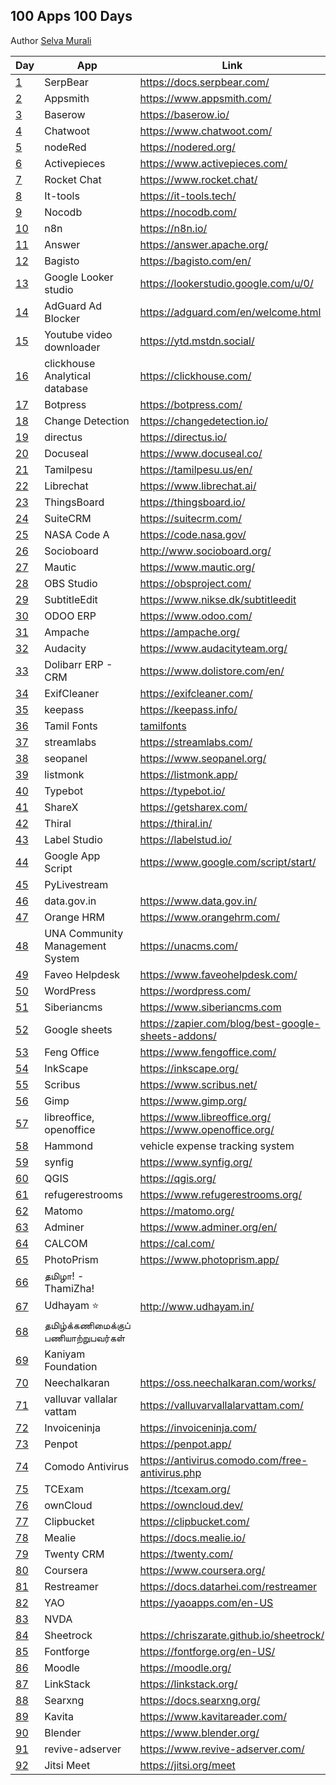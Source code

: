 ## 100 Apps 100 Days

Author [Selva Murali]

| Day  | App                                 | Link                                                         | Source                                                |
| ---- | ----------------------------------- | ------------------------------------------------------------ | ----------------------------------------------------- |
| [1]  | SerpBear                            | <https://docs.serpbear.com/>                                 |                                                       |
| [2]  | Appsmith                            | <https://www.appsmith.com/>                                  | <https://github.com/appsmithorg/appsmith>             |
| [3]  | Baserow                             | <https://baserow.io/>                                        | <https://github.com/bram2w/baserow>                   |
| [4]  | Chatwoot                            | <https://www.chatwoot.com/>                                  | <https://github.com/chatwoot/chatwoot>                |
| [5]  | nodeRed                             | <https://nodered.org/>                                       | <https://github.com/node-red>                         |
| [6]  | Activepieces                        | <https://www.activepieces.com/>                              | <https://github.com/activepieces/activepieces>        |
| [7]  | Rocket Chat                         | <https://www.rocket.chat/>                                   | <https://github.com/RocketChat/Rocket.Chat>           |
| [8]  | It-tools                            | <https://it-tools.tech/>                                     | <https://github.com/CorentinTh/it-tools>              |
| [9]  | Nocodb                              | <https://nocodb.com/>                                        | <https://github.com/nocodb/nocodb>                    |
| [10] | n8n                                 | <https://n8n.io/>                                            | <https://github.com/n8n-io/n8n>                       |
| [11] | Answer                              | <https://answer.apache.org/>                                 | <https://github.com/apache/incubator-answer>          |
| [12] | Bagisto                             | <https://bagisto.com/en/>                                    | <https://github.com/bagisto>                          |
| [13] | Google Looker studio                | <https://lookerstudio.google.com/u/0/>                       |                                                       |
| [14] | AdGuard Ad Blocker                  | <https://adguard.com/en/welcome.html>                        |                                                       |
| [15] | Youtube video downloader            | <https://ytd.mstdn.social/>                                  | <https://github.com/Rudloff/alltube>                  |
| [16] | clickhouse Analytical database      | <https://clickhouse.com/>                                    | <https://github.com/ClickHouse/ClickHouse>            |
| [17] | Botpress                            | <https://botpress.com/>                                      | <https://github.com/botpress/botpress>                |
| [18] | Change Detection                    | <https://changedetection.io/>                                | <https://github.com/dgtlmoon/changedetection.io>      |
| [19] | directus                            | <https://directus.io/>                                       | <https://github.com/directus/directus>                |
| [20] | Docuseal                            | <https://www.docuseal.co/>                                   | <https://github.com/docusealco/docuseal>              |
| [21] | Tamilpesu                           | <https://tamilpesu.us/en/>                                   | <https://github.com/Ezhil-Language-Foundation>        |
| [22] | Librechat                           | <https://www.librechat.ai/>                                  | <https://github.com/danny-avila/LibreChat>            |
| [23] | ThingsBoard                         | <https://thingsboard.io/>                                    | <https://github.com/thingsboard/thingsboard>          |
| [24] | SuiteCRM                            | <https://suitecrm.com/>                                      | <https://github.com/salesagility/SuiteCRM>            |
| [25] | NASA Code A                         | <https://code.nasa.gov/>                                     | <https://github.com/nasa/code-nasa-gov>               |
| [26] | Socioboard                          | <http://www.socioboard.org/>                                 | <https://github.com/socioboard/Socioboard-5.0>        |
| [27] | Mautic                              | <https://www.mautic.org/>                                    | <https://github.com/mautic/mautic>                    |
| [28] | OBS Studio                          | <https://obsproject.com/>                                    | <https://github.com/obsproject/obs-studio>            |
| [29] | SubtitleEdit                        | <https://www.nikse.dk/subtitleedit>                          | <https://github.com/SubtitleEdit>                     |
| [30] | ODOO ERP                            | <https://www.odoo.com/>                                      | <https://github.com/odoo/odoo>                        |
| [31] | Ampache                             | <https://ampache.org/>                                       | <https://github.com/ampache/ampache>                  |
| [32] | Audacity                            | <https://www.audacityteam.org/>                              | <https://github.com/audacity>                         |
| [33] | Dolibarr ERP - CRM                  | <https://www.dolistore.com/en/>                              | <https://github.com/Dolibarr/dolibarr>                |
| [34] | ExifCleaner                         | <https://exifcleaner.com/>                                   |                                                       |
| [35] | keepass                             | <https://keepass.info/>                                      |                                                       |
| [36] | Tamil Fonts                         | [tamilfonts]                                                 | [neechalkaran]                                        |
| [37] | streamlabs                          | <https://streamlabs.com/>                                    | <https://github.com/stream-labs/desktop>              |
| [38] | seopanel                            | <https://www.seopanel.org/>                                  |                                                       |
| [39] | listmonk                            | <https://listmonk.app/>                                      | [listmonk]                                            |
| [40] | Typebot                             | <https://typebot.io/>                                        |                                                       |
| [41] | ShareX                              | <https://getsharex.com/>                                     | <https://github.com/ShareX/ShareX>                    |
| [42] | Thiral                              | <https://thiral.in/>                                         |                                                       |
| [43] | Label Studio                        | <https://labelstud.io/>                                      | [label-studio]                                        |
| [44] | Google App Script                   | <https://www.google.com/script/start/>                       | [google-scripts]                                      |
| [45] | PyLivestream                        |                                                              | [PyLivestream]                                        |
| [46] | data.gov.in                         | <https://www.data.gov.in/>                                   |                                                       |
| [47] | Orange HRM                          | <https://www.orangehrm.com/>                                 | <https://github.com/orangehrm/orangehrm>              |
| [48] | UNA Community Management System     | <https://unacms.com/>                                        | <https://github.com/unacms/una>                       |
| [49] | Faveo Helpdesk                      | <https://www.faveohelpdesk.com/>                             | [faveo-helpdesk]                                      |
| [50] | WordPress                           | <https://wordpress.com/>                                     | [Wordpress]                                           |
| [51] | Siberiancms                         | <https://www.siberiancms.com>                                | [Siberian]                                            |
| [52] | Google sheets                       | <https://zapier.com/blog/best-google-sheets-addons/>         |                                                       |
| [53] | Feng Office                         | <https://www.fengoffice.com/>                                | [fengoffice]                                          |
| [54] | InkScape                            | <https://inkscape.org/>                                      |                                                       |
| [55] | Scribus                             | <https://www.scribus.net/>                                   |                                                       |
| [56] | Gimp                                | <https://www.gimp.org/>                                      |                                                       |
| [57] | libreoffice, openoffice             | <https://www.libreoffice.org/> <https://www.openoffice.org/> |                                                       |
| [58] | Hammond                             | vehicle expense tracking system                              | <https://github.com/akhilrex/hammond>                 |
| [59] | synfig                              | <https://www.synfig.org/>                                    | <https://github.com/synfig/synfig/>                   |
| [60] | QGIS                                | <https://qgis.org/>                                          | <https://github.com/qgis/QGIS>                        |
| [61] | refugerestrooms                     | <https://www.refugerestrooms.org/>                           | <https://github.com/RefugeRestrooms/refugerestrooms>  |
| [62] | Matomo                              | <https://matomo.org/>                                        | <https://github.com/matomo-org/matomo>                |
| [63] | Adminer                             | <https://www.adminer.org/en/>                                | <https://github.com/vrana/adminer/>                   |
| [64] | CALCOM                              | <https://cal.com/>                                           | <https://github.com/calcom/cal.com>                   |
| [65] | PhotoPrism                          | <https://www.photoprism.app/>                                | <https://github.com/photoprism/photoprism>            |
| [66] | தமிழா! - ThamiZha!                  |                                                              | <https://github.com/thamizha>                         |
| [67] | Udhayam ⭐                          | <http://www.udhayam.in/>                                     |                                                       |
| [68] | தமிழ்க்கணிமைக்குப் பணியாற்றுபவர்கள் |                                                              |                                                       |
| [69] | Kaniyam Foundation                  |                                                              | <https://github.com/KaniyamFoundation>                |
| [70] | Neechalkaran                        | <https://oss.neechalkaran.com/works/>                        |                                                       |
| [71] | valluvar vallalar vattam            | <https://valluvarvallalarvattam.com/>                        |                                                       |
| [72] | Invoiceninja                        | <https://invoiceninja.com/>                                  | <https://github.com/invoiceninja/invoiceninja>        |
| [73] | Penpot                              | <https://penpot.app/>                                        | <https://github.com/penpot/penpot>                    |
| [74] | Comodo Antivirus                    | <https://antivirus.comodo.com/free-antivirus.php>            |                                                       |
| [75] | TCExam                              | <https://tcexam.org/>                                        | <https://github.com/tecnickcom/tcexam>                |
| [76] | ownCloud                            | <https://owncloud.dev/>                                      | <https://github.com/owncloud>                         |
| [77] | Clipbucket                          | <https://clipbucket.com/>                                    |                                                       |
| [78] | Mealie                              | <https://docs.mealie.io/>                                    | <https://github.com/mealie-recipes/mealie>            |
| [79] | Twenty CRM                          | <https://twenty.com/>                                        | <https://github.com/twentyhq/twenty>                  |
| [80] | Coursera                            | <https://www.coursera.org/>                                  |                                                       |
| [81] | Restreamer                          | <https://docs.datarhei.com/restreamer>                       | <https://github.com/datarhei/restreamer>              |
| [82] | YAO                                 | <https://yaoapps.com/en-US>                                  | <https://github.com/YaoApp/yao>                       |
| [83] | NVDA                                |                                                              | <https://github.com/nvaccess/nvda>                    |
| [84] | Sheetrock                           | <https://chriszarate.github.io/sheetrock/>                   | <https://github.com/chriszarate/sheetrock>            |
| [85] | Fontforge                           | <https://fontforge.org/en-US/>                               | <https://github.com/fontforge>                        |
| [86] | Moodle                              | <https://moodle.org/>                                        | <https://github.com/moodle/moodle>                    |
| [87] | LinkStack                           | <https://linkstack.org/>                                     | <https://github.com/LinkStackOrg/LinkStack>           |
| [88] | Searxng                             | <https://docs.searxng.org/>                                  | <https://github.com/searxng/searxng>                  |
| [89] | Kavita                              | <https://www.kavitareader.com/>                              | <https://github.com/Kareadita/Kavita>                 |
| [90] | Blender                             | <https://www.blender.org/>                                   | <https://github.com/blender>                          |
| [91] | revive-adserver                     | <https://www.revive-adserver.com/>                           | <https://github.com/revive-adserver/revive-adserver/> |
| [92] | Jitsi Meet                          | <https://jitsi.org/meet>                                     | <https://github.com/jitsi/jitsi-meet>                 |

[Selva Murali]: https://www.facebook.com/selva.murali
[1]: https://www.facebook.com/share/p/3CZW2Cqc4Xks9Qym/
[2]: https://www.facebook.com/share/p/6eyzLmN8ggXTJUAk/
[3]: https://www.facebook.com/share/p/4dVsWUqsRcz4rVQR/
[4]: https://www.facebook.com/share/p/7zpCJS1EvFEg6KZX/
[5]: https://www.facebook.com/share/p/z66PwsMyg7Qhn5WB/
[6]: https://www.facebook.com/share/p/rJVjDmChWhpvhXg5/
[7]: https://www.facebook.com/share/p/9emqLuudbEp7mkEp/
[8]: https://www.facebook.com/share/p/3p2BxYZKV8hh84KV/
[9]: https://www.facebook.com/selva.murali/posts/pfbid025azn2F1hJ1jkE9DfzaMUrPcitfS6wUt33yksqU8iwqVwM6xfsxhwjhBnzUUG4g3zl
[10]: https://www.facebook.com/share/p/62mady3QBK35ygTC/
[11]: https://www.facebook.com/selva.murali/posts/pfbid024QQucy3EGxHaE8p9zVyqKXq47iipPUKu6kWNTUzNaf2aPDJWozjiwTThfw4VcRuGl
[12]: https://www.facebook.com/selva.murali/posts/pfbid0JiJT2GAnPSE3WPGUJiYa5Ed1fWM9N5p8p1CYv9w7HbncQka5Fv3AfWFKbzi4TA2bl
[13]: https://www.facebook.com/share/p/VMduEwBCFrJYuyrv/
[14]: https://www.facebook.com/selva.murali/posts/pfbid0GxQesB14De6khdfVjZL7FTvTuxi2WKRqzPyZsEyWHt3jh5RE4aXHVV6XuHmnHL8Jl
[15]: https://www.facebook.com/share/p/tNZCo7r4h74GXchh/
[16]: https://www.facebook.com/share/p/tNZCo7r4h74GXchh/
[17]: https://www.facebook.com/share/p/48PEh4EiqpEiYkTn/
[18]: https://www.facebook.com/share/p/zGvWVPg245fBT4fT/
[19]: https://www.facebook.com/share/p/c3rQm5WRrYR7Uk3Q/
[20]: https://www.facebook.com/share/p/tmy3WZUGUPZJcyk9/
[21]: https://www.facebook.com/share/p/Nozz7LFDJMVtQABR/
[22]: https://www.facebook.com/share/p/QbgDTsS4M9iYrRmD/
[23]: https://www.facebook.com/share/p/nPrWuQSBnu3k4xns/
[24]: https://www.facebook.com/share/p/LbCXa7dcRRQUF52r/
[25]: https://www.facebook.com/share/p/THUQ7oNpjBtGyQPo/
[26]: https://www.facebook.com/share/p/p4Q53mTar68SoyJ7/
[27]: https://www.facebook.com/share/p/XU2bZ3eysMbABsJX/
[28]: https://www.facebook.com/share/p/JFT6PPsr2DBBJpug/
[29]: https://www.facebook.com/share/p/P58dzw7NTC5Xrsqv/
[30]: https://www.facebook.com/share/p/7Jk4cMy1JGkWUbfx/
[31]: https://www.facebook.com/share/p/dXtk3fsDxywVLi3j/
[32]: https://www.facebook.com/share/p/5y6ZYRCiq4UxLZz8/
[33]: https://www.facebook.com/share/p/fdnzSs7XcHuF2Zu7/
[34]: https://www.facebook.com/share/p/NoKiVZeDMGYbjyQ3/
[35]: https://www.facebook.com/share/p/q5K3EvFpcLhS59cP/
[36]: https://www.facebook.com/share/p/z1QFvXTKjbWPM6vM/
[37]: https://www.facebook.com/share/p/hEvmmcBm3VG6oRmq/
[38]: https://www.facebook.com/selva.murali/posts/pfbid02oMPLaP9bcuWmoHKF2yzcMRFKDekRUNPXx3UZ47E5dp5eu8oANWyoadcoonBWdxWFl
[39]: https://www.facebook.com/selva.murali/posts/pfbid0ujPczF6CND7mrQiDYmphmTUfGkhzpD95qFzHvCSNaLJuwMUu2aFc13JCU5cPXEbgl
[listmonk]: https://github.com/knadh/listmonk
[40]: https://www.facebook.com/selva.murali/posts/pfbid02p32bfUqawMRAs2nUzjJ4wGG4AEdNJPPGrREtfswWPzqmGiPQL35FDQUDWh5Ut22Jl
[41]: https://www.facebook.com/share/p/3ofnSxDGFVSNu9Jw/
[PyLivestream]: https://github.com/scivision/PyLivestream
[43]: https://www.facebook.com/share/p/QTWn2jYJpsxMeb1q/
[label-studio]: https://github.com/HumanSignal/label-studio/
[44]: https://www.facebook.com/share/p/uc7BefJnzanxHBB9/
[google-scripts]: https://www.labnol.org/internet/google-scripts/28281/
[45]: https://www.facebook.com/share/p/1VUzyQKMko5rpmNB/
[46]: https://www.facebook.com/share/p/wWF5bqkbJsgpkX4R/
[Wordpress]: https://github.com/WordPress/WordPress
[tamilfonts]: https://oss.neechalkaran.com/tamilfonts/
[neechalkaran]: https://oss.neechalkaran.com/
[42]: https://www.facebook.com/selva.murali/posts/pfbid0sbymW7UxkcFiHoyQHcm4fPokYpy4zdiUGTZVYw288G2xEBcLAJ16SteGw1kbbr9Jl
[47]: https://www.facebook.com/share/p/LVNSD3zVVyTJ8vHA/
[48]: https://www.facebook.com/share/p/ekrbweUvD7AegxA4/
[49]: https://www.facebook.com/share/p/vZwDvLWLVExTzGTY/
[faveo-helpdesk]: https://github.com/ladybirdweb/faveo-helpdesk
[50]: https://www.facebook.com/share/p/vmkUMM4wYfCkmA6h/
[51]: https://www.facebook.com/share/p/4mjR7t2A5VHeVpwF/
[52]: https://www.facebook.com/share/p/mseh6z3C1MyxGpRr/
[53]: https://www.facebook.com/share/p/a7vtAz3A7xuADpAW/
[fengoffice]: https://github.com/fengoffice/fengoffice
[54]: https://www.facebook.com/share/p/AJF6Xaz4wQH86YAF/
[Siberian]: https://github.com/Xtraball/Siberian
[55]: https://www.facebook.com/share/p/4G21G4Ha6H3r4mWc/
[56]: https://www.facebook.com/share/p/jrZEX9TduANXAxDa/
[57]: https://www.facebook.com/share/p/nM4mvi93DnopFchh/
[58]: https://www.facebook.com/share/p/UdfbJpK5DsXwXYaW/
[59]: https://www.facebook.com/share/p/twbhjvtsT7GEgeoq/
[60]: https://www.facebook.com/share/p/x1qc7arZXc3Zuzjc/
[61]: https://www.facebook.com/share/p/S14WojN4jnoEiJbD/
[62]: https://www.facebook.com/share/p/9M5XyfZn3MJRD2Jd/
[63]: https://www.facebook.com/share/p/GiEfoH5SqQZPDJ9D/
[64]: https://www.facebook.com/share/p/ZBnurFhTz3cQFuNG/
[65]: https://www.facebook.com/share/p/Xk3RGvuXRbeSogVi/
[66]: https://www.facebook.com/share/p/6zNVP6smq5t1YmG4/
[67]: https://www.facebook.com/share/p/T2GKNH9yLU7UgyUx/
[68]: https://www.facebook.com/share/p/9VRWjV8ZdCKp8Rve/
[69]: https://www.facebook.com/share/p/WaHUdRNncgnjrBNb/
[70]: https://www.facebook.com/share/p/bs166aLPpKWCtkcp/
[71]: https://www.facebook.com/share/p/2htvFHEeUQZzC95y/
[72]: https://www.facebook.com/share/p/hogx2jCMjyBRmAHb/
[73]: https://www.facebook.com/share/p/7oeYiJJBahbQQaGJ/
[74]: https://www.facebook.com/selva.murali/posts/pfbid02EhUXHqAdfPUvD3faPN2dHq7FG5GJAh2iXixp1xsLVzMNwiT5ZFq82bDfLTTzpdWel
[75]: https://www.facebook.com/share/p/9rhZ21EXVLoBN4ko/
[76]: https://www.facebook.com/share/p/JL1UypRRagWNwLsR/
[77]: https://www.facebook.com/share/p/zR63TVTRqMh7u5wW/
[78]: https://www.facebook.com/selva.murali/posts/pfbid0eQDYRMRhy1vxmaWBUDqsvCC3YFSwtpTHNqiFho7s6rj7vKQ4EoroPfL2LXJAND6cl
[79]: https://www.facebook.com/share/p/68LytR8bQ7CEEaJQ/
[80]: https://www.facebook.com/share/p/9tr8X5wrR1R7bmz7/
[81]: https://www.facebook.com/share/p/P8Uic5DnCE6eDm1z/
[82]: https://www.facebook.com/share/p/eMdigLa23JBxpD12/
[83]: https://www.facebook.com/share/p/rdEwXfwU5b9GKVcp/
[84]: https://www.facebook.com/share/p/B1XbATvDvWTqvgx9/
[85]: https://www.facebook.com/share/p/uHvtaZuQAxzrG8H4/
[86]: https://www.facebook.com/share/p/B4qjkqrtiSz31svD/
[87]: https://www.facebook.com/share/p/wPbrGAkzfKzgSq5C/
[88]: https://www.facebook.com/share/p/77VRHGHaBFf62NS6/
[89]: https://www.facebook.com/share/p/3LkHfViEH3YwKvbE/
[90]: https://www.facebook.com/share/p/5UduEmbpaTfgUDCF/
[91]: https://www.facebook.com/share/p/D14sEU3q6AH9zzvJ/
[92]: https://www.facebook.com/share/p/QUGRhJL9eRGtCGyx/
